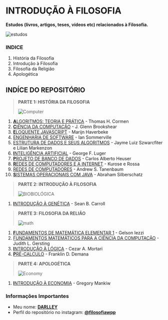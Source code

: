 # INTRODUÇÃO À FILOSOFIA

**Estudos (livros, artigos, teses, vídeos etc) relacionados à Filosofia.**

![estudos](https://badalo.com.br/wp-content/uploads/2018/08/1533036263_013678_1533080649_album_normal_recorte1-1.jpg)

### INDICE

1. História da Filosofia	
1. Introdução à Filosofia
1. Filosofia da Religião
2. Apologética

## INDÍCE DO REPOSITÓRIO

> **PARTE 1: HISTÓRIA DA FILOSOFIA**
>
> ![Computer](https://cdn-images-1.medium.com/max/1200/1*2wOWJr-i7MU_D25_M1rvTA.gif)

1. [**A**LGORITMOS: TEORIA E PRÁTICA](https://github.com/Darlley/ExerciciosLivros/blob/master/tecnologia/algoritmos1/README.md) - Thomas H. Cormen 
1. [**C**IÊNCIA DA COMPUTAÇÃO](https://github.com/Darlley/ExerciciosLivros/blob/master/tecnologia/cienciacomputacao1/README.md) - J. Glenn Brookshear
1. [**E**LOQUENTE JAVASCRIPT](https://github.com/Darlley/ExerciciosLivros/blob/master/tecnologia/eloquentejavascript/README.md) - Marijn Haverbeke
1. [ENGENHARIA DE SOFTWARE](https://github.com/Darlley/ExerciciosLivros/blob/master/tecnologia/engenhariadesoftware1/README.md) - Ian Sommerville
1. [ESTRUTURA DE DADOS E SEUS ALGORITMOS](https://github.com/Darlley/ExerciciosLivros/tree/master/tecnologia/estruturadedados1/README.md) - Jayme Luiz Szwarcfiter e Lilian Markenzon
1. [**I**NTELIGÊNCIA ARTIFICIAL](https://github.com/Darlley/ExerciciosLivros/blob/master/tecnologia/InteligenciaArtifical1/README.md) - George F. Luger
1. [**P**ROJETO DE BANCO DE DADOS](https://github.com/Darlley/ExerciciosLivros/blob/master/tecnologia/bancodedados1/README.md) - Carlos Alberto Heuser
1. [**R**EDES DE COMPUTADORES E A INTERNET](https://github.com/Darlley/ExerciciosLivros/blob/master/tecnologia/redes1/README.md) - Kurose e Rossa
1. [REDES DE COMPUTADORES](https://github.com/Darlley/ExerciciosLivros/blob/master/tecnologia/redes2/README.md) - Andrew S. Tanenbaum
1. [**S**ISTEMAS OPERACIONAIS COM JAVA](https://github.com/Darlley/ExerciciosLivros/blob/master/tecnologia/sistemasoperacionais1/README.md) - Abraham Silberschatz

> **PARTE 2: INTRODUÇÃO À FILOSOFIA**
>
> ![BIOBIOLÓGICA](https://media.giphy.com/media/pULs0FZmQn4ic/giphy.gif)

1. [**I**NTRODUÇÃO À GENÉTICA](https://github.com/Darlley/ExerciciosLivros/blob/master/bioqu%C3%ADmica/introducaogenetica1/README.md) - Sean B. Carroll

> **PARTE 3: FILOSOFIA DA RELIÃO**
>
> ![math](https://i.imgur.com/RmYr4Mw.gif)

1. [**F**UNDAMENTOS DE MATEMÁTICA ELEMENTAR 1](https://github.com/Darlley/ExerciciosLivros/blob/master/exatas/mathelementar1/README.md) - Gelson Iezzi
1. [FUNDAMENTOS MATEMÁTICOS PARA A CIÊNCIA DA COMPUTAÇÃO](https://github.com/Darlley/ExerciciosLivros/blob/master/exatas/matematicacomputacao1/README.md) - Judith L. Gersting
1. [**I**NTRODUÇÃO À LÓGICA](https://github.com/Darlley/ExerciciosLivros/blob/master/exatas/intrológica1/README.md) - Cezar A. Mortari
1. [**P**RÉ-CALCULO](https://github.com/Darlley/ExerciciosLivros/blob/master/exatas/precalculo1/README.md) - Franklin D. Demana


> **PARTE 4: APOLOGÉTICA**
>
> ![Economy](https://i.imgur.com/KbCX4w3.png.png)

1. [**I**NTRODUÇÃO À ECONOMIA](https://github.com/Darlley/ExerciciosLivros/blob/master/economicas/introducaoeconomia1/README.md) - Gregory Mankiw


### Informações Importantes 

- Meu nome: [**DARLLEY**](https://medium.com/@darlleybrito)
- Perfil do repositório no instagram: [**@filosofiawpp**](https://www.instagram.com/filosofiawpp/)
